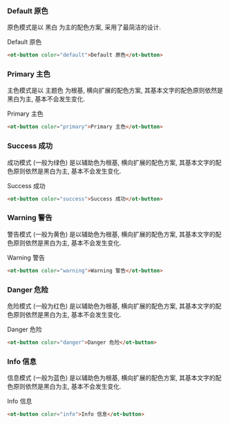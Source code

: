 
### Default 原色

原色模式是以 <ot-tag color="default">黑白</ot-tag> 为主的配色方案, 采用了最简洁的设计.

<ot-row-group>
    <ot-button color="default">Default 原色</ot-button>
</ot-row-group>

```html
<ot-button color="default">Default 原色</ot-button>
```

### Primary 主色

主色模式是以 <ot-tag color="primary">主题色</ot-tag> 为根基, 横向扩展的配色方案, 其基本文字的配色原则依然是黑白为主, 基本不会发生变化.

<ot-row-group>
    <ot-button color="primary">Primary 主色</ot-button>
</ot-row-group>

```html
<ot-button color="primary">Primary 主色</ot-button>
```


### Success 成功

成功模式 (一般为<ot-tag color="success">绿色</ot-tag>) 是以辅助色为根基, 横向扩展的配色方案, 其基本文字的配色原则依然是黑白为主, 基本不会发生变化.

<ot-row-group>
    <ot-button color="success">Success 成功</ot-button>
</ot-row-group>

```html
<ot-button color="success">Success 成功</ot-button>
```


### Warning 警告


警告模式 (一般为<ot-tag color="warning">黄色</ot-tag>) 是以辅助色为根基, 横向扩展的配色方案, 其基本文字的配色原则依然是黑白为主, 基本不会发生变化.

<ot-row-group>
    <ot-button color="warning">Warning 警告</ot-button>
</ot-row-group>

```html
<ot-button color="warning">Warning 警告</ot-button>
```

### Danger 危险


危险模式 (一般为<ot-tag color="danger">红色</ot-tag>) 是以辅助色为根基, 横向扩展的配色方案, 其基本文字的配色原则依然是黑白为主, 基本不会发生变化.

<ot-row-group>
    <ot-button color="danger">Danger 危险</ot-button>
</ot-row-group>

```html
<ot-button color="danger">Danger 危险</ot-button>
```


### Info 信息


信息模式 (一般为<ot-tag color="info">蓝色</ot-tag>) 是以辅助色为根基, 横向扩展的配色方案, 其基本文字的配色原则依然是黑白为主, 基本不会发生变化.

<ot-row-group>
    <ot-button color="info">Info 信息</ot-button>
</ot-row-group>

```html
<ot-button color="info">Info 信息</ot-button>
```
